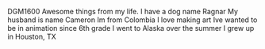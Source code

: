 DGM1600
Awesome things from my life.
I have a dog name Ragnar
My husband is name Cameron 
Im from Colombia 
I love making art
Ive wanted to be in animation since 6th grade
I went to Alaska over the summer
I grew up in Houston, TX